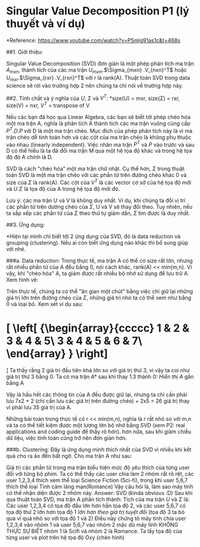 <vue-mathjax></vue-mathjax>
# Singular Value Decomposition P1 <span class="tex2jax_ignore">(</span>lý thuyết và ví dụ<span class="tex2jax_ignore">)</span>

*Reference: https://www.youtube.com/watch?v=P5mlg91as1c&t=468s

##1. Giới thiệu:

Singular Value Decomposition <span class="tex2jax_ignore">(</span>SVD<span class="tex2jax_ignore">)</span> đơn giản là một phép phân tích ma trận $A_{mxn}$, thành tích của các ma trận $U_{mxm}$.$\Sigma_{mxn}
$.$V_{nxn}^T$ hoặc $U_{mxr}$.$\Sigma_{rxr}
$.$V_{rxn}^T$ với r là rank(A). Thuật toán SVD trong data science sẽ rơi vào trường hợp 2 nên chúng ta chỉ nói về trường hợp này. 

##2. Tính chất và ý nghĩa của $U$, $\Sigma$ và $V^T$:
*size(U) = mxr, size($\Sigma$) = rxr, size(V) = nxr, $V^T$ = transpose of V

Nếu các bạn đã học qua Linear Algebra, các bạn sẽ biết tới phép chéo hóa một ma trận A, nghĩa là phân tích A thành tích các ma trận vuông cùng cấp $P^T$.$D$.$P$ với D là một ma trận chéo. Mục đích của phép phân tích này là vì ma trận chéo dễ tính toán hơn và các cột của ma trận chéo là không phụ thuộc vào nhau <span class="tex2jax_ignore">(</span>linearly independent<span class="tex2jax_ignore">)</span>. Việc nhân ma trận $P^T$ và $P$ vào trước và sau D có thể hiểu là ta đã đổi ma trận M qua một hệ tọa độ khác và trong hệ tọa độ đó A chính là D.

SVD là cách "chéo hóa" một ma trận chữ nhật. Cụ thể hơn, $\Sigma$ trong thuật toán SVD là một ma trận chéo với các phần tử trên đường chéo khác 0 và size của $\Sigma$ là rank(A).  Các cột của $V^T$ là các vector cơ sở của hệ tọa độ mới và $U$.$\Sigma$ là tọa độ của A trong hệ tọa độ mới đó.

Lưu ý: các ma trận U và V là không duy nhất. Ví dụ, khi chúng ta đổi vị trí các phần tử trên dường chéo của $\Sigma$, U và V sẽ thay đổi theo. Tuy nhiên, nếu ta sắp xếp các phần tử của $\Sigma$ theo thứ tự giảm dần, $\Sigma$ tìm được là duy nhất.

##3. Ứng dụng: 

*Hiện tại mình chỉ biết tới 2 ứng dụng của SVD, đó là data reduction và grouping <span class="tex2jax_ignore">(</span>clustering<span class="tex2jax_ignore">)</span>. Nếu ai còn biết ứng dụng nào khác thì bổ sung giúp với nhé.

###a. Data reduction:
Trong thực tế, ma trận A có thể có size rất lớn, nhưng rất nhiểu phần tử của A đều bằng 0, nói cách khác, rank(A) << min{m,n}. Vì vậy, khi "chéo hóa" A, ta giảm được rất nhiều bộ nhớ sử dụng để lưu trữ A. Xem hình vẽ:

Trên thực tế, chúng ta có thể "ăn gian một chút" bằng việc chỉ giữ lại những giá trị lớn trên đường chéo của $\Sigma$, những giá trị nhỏ ta có thể xem như bằng 0 và loại bỏ. Xem xét ví dụ sau:

\[
  \left[ {\begin{array}{ccccc}
   1 & 2 & 3 & 4 & 5\\
   3 & 4 & 5 & 6 & 7\\
  \end{array} } \right]
  = 

\]
Ta thấy rằng 2 giá trị đầu tiên khá lớn so với giá trị thứ 3, vì vậy ta coi như giá trị thứ 3 bằng 0. Ta có ma trận A* sau khi thay 1.3 thành 0:
*Hiển thị A* gần bằng A

Vậy là hầu hết các thông tin của A đều được giữ lại, nhưng ta chỉ cần phải lưu 7x2 + 2  <span class="tex2jax_ignore">(</span>chỉ cần lưu các giá trị trên đường chéo<span class="tex2jax_ignore">)</span> + 2x5 = 26 giá trị thay vì phải lưu 35 giá trị của A.

Những bài toán trong thực tế có r << min(m,n), nghĩa là r rất nhỏ so với m,n và ta có thể tiết kiệm được một lượng lớn bộ nhớ bằng SVD (xem P2: real applications and coding guide để thấy rõ hơn). hơn nữa, sau khi giảm chiều dữ liệu, việc tính toán cũng trở nên đơn giản hơn.

###b. Clustering:
Đây là ứng dụng mình thích nhất của SVD vì nhiều khi kết quả cho ra ảo đến bất ngờ. Cho ma trận A như sau:

Giá trị các phần tử trong ma trận biểu hiện mức độ yêu thích của từng user đối với từng bộ phim. Ta có thể thấy các user chia làm 2 nhóm rất rõ rệt, các user 1,2,3,4 thích xem thể loại Science Fiction <span class="tex2jax_ignore">(</span>Sci-fi<span class="tex2jax_ignore">)</span>, trong khi user 5,6,7 thích thể loại Tình cảm lãng mạn<span class="tex2jax_ignore">(</span>Romance<span class="tex2jax_ignore">)</span>
Vậy câu hỏi là, làm sao máy tính có thể nhận diện được 2 nhóm này. Answer: SVD (kinda obvious :D)
Sau khi qua thuật toán SVD, ma trận A phân tích thành:
Tích của ma trận $U$ và $\Sigma$ là:
Các user 1,2,3,4 có tọa độ đầu lớn hơn hẳn tọa độ 2, và các user 5,6,7 có tọa độ thứ 2 lớn hơn tọa độ 1 *lớn hơn theo giá trị tuyệt đối* <span class="tex2jax_ignore">(</span>tọa độ 3 ta bỏ qua vì quá nhỏ so với tọa độ 1 và 2<span class="tex2jax_ignore">)</span> Điều này chứng tỏ máy tính chia user 1,2,3,4 vào nhóm 1 và user 5,6,7 vào nhóm 2 mặc dù máy tính KHÔNG THỰC SỰ BIẾT nhóm 1 là Scifi và nhóm 2 là Romance.
Ta lấy tọa độ của từng user và plot trên hệ tọa độ Oxy
(chèn hình)


<br/>
<br/>

